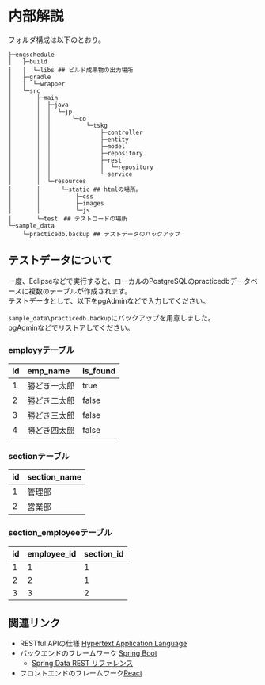 # 内部解説

フォルダ構成は以下のとおり。

```
├─engschedule
│   ├─build
│   │  └─libs ## ビルド成果物の出力場所
│   ├─gradle
│   │  └─wrapper
│   └─src
│       ├─main
│       │  ├─java
│       │  │  └─jp
│       │  │      └─co
│       │  │          └─tskg
│       │  │              ├─controller
│       │  │              ├─entity
│       │  │              ├─model
│       │  │              ├─repository
│       │  │              ├─rest
│       │  │              │  └─repository
│       │  │              └─service
│       │  └─resources
│       │      └─static ## htmlの場所。
│       │          ├─css
│       │          ├─images
│       │          └─js
│       └─test　## テストコードの場所
└─sample_data
    └─practicedb.backup ## テストデータのバックアップ
```

## テストデータについて

一度、Eclipseなどで実行すると、ローカルのPostgreSQLのpracticedbデータベースに複数のテーブルが作成されます。  
テストデータとして、以下をpgAdminなどで入力してください。

`sample_data\practicedb.backup`にバックアップを用意しました。  
pgAdminなどでリストアしてください。

### employyテーブル  

| id | emp_name     | is_found |
|:---|:-------------|:---------|
| 1  | 勝どき一太郎 | true     |
| 2  | 勝どき二太郎 | false    |
| 3  | 勝どき三太郎 | false    |
| 4  | 勝どき四太郎 | false    |

### sectionテーブル

| id | section_name |
|:---|:-------------|
| 1  | 管理部       |
| 2  | 営業部       |


### section_employeeテーブル


| id | employee_id | section_id |
|:---|:------------|:-----------|
| 1  | 1           | 1          |
| 2  | 2           | 1          |
| 3  | 3           | 2          |


## 関連リンク

* RESTful APIの仕様 [Hypertext Application Language](http://stateless.co/hal_specification.html)
* バックエンドのフレームワーク [Spring Boot](https://projects.spring.io/spring-boot/)
  * [Spring Data REST リファレンス](http://docs.spring.io/spring-data/rest/docs/current/reference/html/)
* フロントエンドのフレームワーク[React](https://facebook.github.io/react/)
